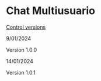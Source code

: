 # Chat Multiusuario


[Control versions](#Control-versions)

9/01/2024

Version 1.0.0

14/01/2024

Version 1.0.1